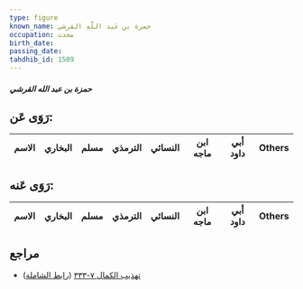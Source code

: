 ```yaml
---
type: figure
known_name: حمزة بن عَبد اللَّهِ القرشي
occupation: محدث
birth_date:
passing_date:
tahdhib_id: 1509
---
```

##### حمزة بن عبد الله القرشي

## رَوَى عَن:
| الاسم | البخاري | مسلم | الترمذي | النسائي | ابن ماجه | أبي داود | Others |
| ----- | ------- | ---- | ------- | ------- | -------- | -------- | ------ |
## رَوَى عَنه:
| الاسم | البخاري | مسلم | الترمذي | النسائي | ابن ماجه | أبي داود | Others |
| ----- | ------- | ---- | ------- | ------- | -------- | -------- | ------ |
## مراجع
- [تهذيب الكمال ٧-٣٣٣](obsidian://open?vault=Tahdhib-al-Kamal&file=Figures/١٥٠٩-حمزة%20بن%20عبد%20الله%20القرشي) ([رابط الشاملة](https://shamela.ws/book/3722/3555))